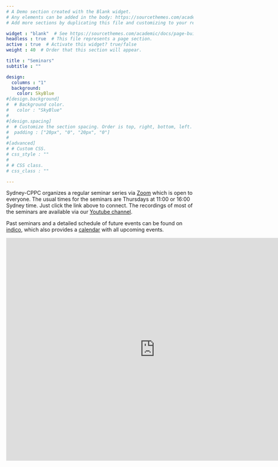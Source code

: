 ```yaml
---
# A Demo section created with the Blank widget.
# Any elements can be added in the body: https://sourcethemes.com/academic/docs/writing-markdown-latex/
# Add more sections by duplicating this file and customizing to your requirements.

widget : "blank"  # See https://sourcethemes.com/academic/docs/page-builder/
headless : true  # This file represents a page section.
active : true  # Activate this widget? true/false
weight : 40  # Order that this section will appear.

title : "Seminars"
subtitle : ""

design:
  columns : "1"
  background:
    color: SkyBlue
#[design.background]
#  # Background color.
#   color : "SkyBlue"
#  
#[design.spacing]
#  # Customize the section spacing. Order is top, right, bottom, left.
#  padding : ["20px", "0", "20px", "0"]
#
#[advanced]
# # Custom CSS. 
# css_style : ""
# 
# # CSS class.
# css_class : ""

---
```


Sydney-CPPC organizes a regular seminar series via [Zoom](https://uni-sydney.zoom.us/j/610935631) which is open to everyone. The usual times for the seminars are Thursdays at 11:00 or 16:00 Sydney time. Just click the link above to connect. The recordings of most of the seminars are available via our [Youtube channel](https://www.youtube.com/channel/UCtVYU6uw6Xu1UWq6OvLbpvg).

Past seminars and a detailed schedule of future events can be found on [indico](https://indico.cern.ch/category/12731/), which also provides a [calendar](https://indico.cern.ch/export/categ/12731.ics?from=-31d) with all upcoming events.

<iframe src="https://calendar.google.com/calendar/embed?src=dm91qhmf9o2f3iuqprb658vsmlie7d8i%40import.calendar.google.com&ctz=Australia%2FSydney" style="border: 0" width="800" height="600" frameborder="0" scrolling="no"></iframe>

